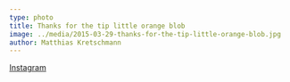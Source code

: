 ```yaml
---
type: photo
title: Thanks for the tip little orange blob
image: ../media/2015-03-29-thanks-for-the-tip-little-orange-blob.jpg
author: Matthias Kretschmann
---
```


[Instagram](https://instagram.com/p/00qW1wNSm6/)